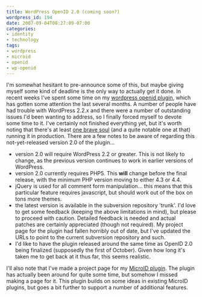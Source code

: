 ```yaml
---
title: WordPress OpenID 2.0 (coming soon?)
wordpress_id: 194
date: 2007-09-04T08:27:09-07:00
categories:
- identity
- technology
tags:
- wordpress
- microid
- openid
- wp-openid
---
```

I'm somewhat hesitant to pre-announce some of this, but maybe giving myself some kind of deadline is the only way to
actually get it done.  In recent weeks I've spent some time on my [wordpress openid plugin][], which has gotten some
attention the last several months.  A number of people have had trouble with WordPress 2.2.x and there were a number of
outstanding issues I'd been wanting to address, so I finally forced myself to devote some time to it.  I've certainly
not finished everything yet, but it's worth noting that there's at least [one brave soul][] (and a quite notable one at
that) running it in production.  There are a few notes to be aware of regarding this not-yet-released version 2.0 of the
plugin...

 - version 2.0 will require WordPress 2.2 or greater.  This is not likely to change, as the previous version continues
 to work in earlier versions of WordPress.
 - version 2.0 currently requires PHP5.  This **will** change before the final release, with the minimum PHP version
 moving to either 4.3 or 4.4.
 - jQuery is used for all comment form manipulation... this means that this particular feature requires javascript, but
 should work out of the box on tons more themes.
 - the latest version is available in the subversion repository 'trunk'.  I'd love to get some feedback (keeping the
 above limitations in mind), but please to proceed with caution.  Detailed feedback is needed and actual patches are
 certainly appreciated (though not required).  My project page for the plugin had fallen horribly out of date, but I've
 updated the URLs to point to the current subversion repository and such.
 - I'd like to have the plugin released around the same time as OpenID 2.0 being finalized (supposedly the first of
 October).  Given how long it's taken me to get back at it thus far, this seems realistic.

[wordpress openid plugin]: http://willnorris.com/projects/wpopenid
[one brave soul]: http://kveton.com/blog/

I'll also note that I've made a project page for my [MicroID plugin][].  The plugin has actually been around for quite
some time, but somehow I missed making a page for it.  This plugin builds on some ideas in existing MicroID plugins, but
goes a bit further to support a number of additional features.

[MicroID plugin]: http://willnorris.com/projects/wp-microid
